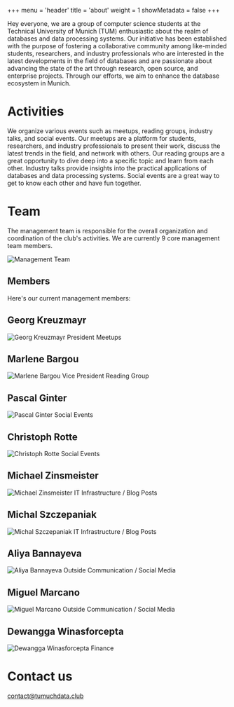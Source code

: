 +++
menu = 'header'
title = 'about'
weight = 1
showMetadata = false
+++

Hey everyone,
we are a group of computer science students at the Technical University of Munich (TUM) enthusiastic about the realm of databases and data processing systems. Our initiative has been established with the purpose of fostering a collaborative community among like-minded students, researchers, and industry professionals who are interested in the latest developments in the field of databases and are passionate about advancing the state of the art through research, open source, and enterprise projects. Through our efforts, we aim to enhance the database ecosystem in Munich.

# Activities

We organize various events such as meetups, reading groups, industry talks, and social events. Our meetups are a platform for students, researchers, and industry professionals to present their work, discuss the latest trends in the field, and network with others. Our reading groups are a great opportunity to dive deep into a specific topic and learn from each other. Industry talks provide insights into the practical applications of databases and data processing systems. Social events are a great way to get to know each other and have fun together.

# Team 

The management team is responsible for the overall organization and coordination of the club's activities. We are currently 9 core management team members.

![Management Team](team/images/group.jpg)

## Members

Here's our current management members:

<div class="teamContainer">

<div class="teamMember">
<h2 id="georg">Georg Kreuzmayr</h2>
<img class="teamMemberImage" src="team/images/georg-square.jpg" alt="Georg Kreuzmayr"  />
<span class="teamMemberRoleSpecial">President</span>
<span class="teamMemberRole">Meetups</span>
</div>

<div class="teamMember">
<h2 id="marlene">Marlene Bargou</h2>
<img src="team/images/marlene-square.jpg" alt="Marlene Bargou" class="teamMemberImage" />
<span class="teamMemberRoleSpecial">Vice President</span>
<span class="teamMemberRole">Reading Group</span>
</div>

<div class="teamMember">
<h2 id="pascal">Pascal Ginter</h2>
<img src="team/images/pascal-square.jpg" alt="Pascal Ginter" class="teamMemberImage" />
<span class="teamMemberRole">Social Events</span>
</div>

<div class="teamMember">
<h2 id="pascal">Christoph Rotte</h2>
<img src="team/images/christoph-square.jpg" alt="Christoph Rotte" class="teamMemberImage" />
<span class="teamMemberRole">Social Events</span>
</div>

<div class="teamMember">
<h2 id="michael">Michael Zinsmeister</h2>
<img src="team/images/michael-square.jpg" alt="Michael Zinsmeister" class="teamMemberImage" />
<span class="teamMemberRole">IT Infrastructure / Blog Posts</span>
</div>

<div class="teamMember">
<h2 id="michal">Michal Szczepaniak</h2>
<img src="team/images/michal-square.jpg" alt="Michal Szczepaniak" class="teamMemberImage" />
<span class="teamMemberRole">IT Infrastructure / Blog Posts</span>
</div>

<div class="teamMember">
<h2 id="aliya">Aliya Bannayeva</h2>
<img src="team/images/aliya-square.jpg" alt="Aliya Bannayeva" class="teamMemberImage" />
<span class="teamMemberRole">Outside Communication / Social Media</span>
</div>

<div class="teamMember">
<h2 id="miguel">Miguel Marcano</h2>
<img src="team/images/miguel-square.jpg" alt="Miguel Marcano" class="teamMemberImage" />
<span class="teamMemberRole">Outside Communication / Social Media</span>
</div>

<div class="teamMember">
<h2 id="miguel">Dewangga Winasforcepta</h2>
<img src="team/images/dewangga-square.jpg" alt="Dewangga Winasforcepta" class="teamMemberImage" />
<span class="teamMemberRole">Finance</span>
</div>

</div>



# Contact us 

contact@tumuchdata.club

